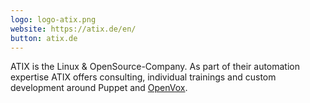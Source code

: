 ```yaml
---
logo: logo-atix.png
website: https://atix.de/en/
button: atix.de
---
```

ATIX is the Linux & OpenSource-Company.
As part of their automation expertise ATIX offers consulting, individual trainings and custom development around Puppet and [OpenVox](https://atix.de/en/services/technologies/openvox/).

